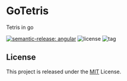 # GoTetris
Tetris in go

[![semantic-release: angular](https://img.shields.io/badge/semantic--release-angular-e10079?logo=semantic-release)](https://github.com/semantic-release/semantic-release)
![license](https://img.shields.io/github/license/asaidimu/gotetris)
![tag](https://img.shields.io/github/v/tag/asaidimu/{gotetris}?sort=semver)

## License

This project is released under the [MIT](https://choosealicense.com/licenses/mit/) License.

